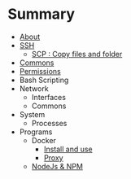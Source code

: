 # Summary

* [About](README.md)
* [SSH](ssh.md)
   * [SCP : Copy files and folder](scp__copy_files_and_folder.md)
* [Commons](commons.md)
* [Permissions](permissions.md)
* Bash Scripting
* Network
   * Interfaces
   * Commons
* System
   * Processes
* Programs
   * Docker
       * [Install and use](docker_install.md)
       * [Proxy](docker_proxy.md)
   * [NodeJs & NPM](node_&_npm.md)

